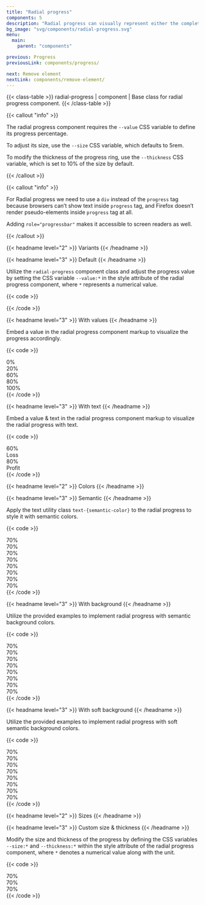 ```yaml
---
title: "Radial progress"
components: 5
description: "Radial progress can visually represent either the completion of a task or the elapsed passage of time."
bg_image: "svg/components/radial-progress.svg"
menu:
  main:
    parent: "components"

previous: Progress
previousLink: components/progress/

next: Remove element
nextLink: components/remove-element/
---
```


<!-- Class Table -->

{{< class-table >}}
radial-progress | component | Base class for radial progress component.
{{< /class-table >}}

{{< callout "info" >}}
<div>
  <p>The radial progress component requires the <code class="text-sm">--value</code> CSS variable to define its progress percentage.</p>
  <p>To adjust its size, use the <code class="text-sm">--size</code> CSS variable, which defaults to 5rem.</p>
  <p>To modify the thickness of the progress ring, use the <code class="text-sm">--thickness</code> CSS variable, which is set to 10% of the size by default.</p>
</div>
{{< /callout >}}


{{< callout "info" >}}
<div>
  <p> For Radial progress we need to use a <code class="text-sm">div</code> instead of the <code class="text-sm">progress</code> tag because browsers can’t show text inside <code class="text-sm">progress</code> tag, and Firefox doesn’t render pseudo-elements inside <code class="text-sm">progress</code> tag at all.</p>
  <p class="mt-1.5">Adding <code class="text-sm">role="progressbar"</code> makes it accessible to screen readers as well.</p>
</div>
{{< /callout >}}


<!-------------------- Variants -------------------->

{{< headname level="2" >}} Variants {{< /headname >}}

<!-- Default -->

{{< headname level="3" >}} Default {{< /headname >}}

Utilize the `radial-progress` component class and adjust the progress value by setting the CSS variable `--value:*` in
the style attribute of the radial progress component, where `*` represents a numerical value.

{{< code >}}

<div class="radial-progress" style="--value:75;" role="progressbar" aria-label="Radial Progress"></div>
{{< /code >}}

<!-- With values -->

{{< headname level="3" >}} With values {{< /headname >}}

Embed a value in the radial progress component markup to visualize the progress accordingly.

{{< code >}}

<div class="radial-progress" style="--value:0;" role="progressbar" aria-label="0% Radial Progressbar">0%</div>
<div class="radial-progress" style="--value:20;" role="progressbar" aria-label="20% Radial Progressbar">20%</div>
<div class="radial-progress" style="--value:60;" role="progressbar" aria-label="60% Radial Progressbar">60%</div>
<div class="radial-progress" style="--value:80;" role="progressbar" aria-label="80% Radial Progressbar">80%</div>
<div class="radial-progress" style="--value:100;" role="progressbar" aria-label="100% Radial Progressbar">100%</div>
{{< /code >}}

<!-- With text  -->

{{< headname level="3" >}} With text {{< /headname >}}

Embed a value & text in the radial progress component markup to visualize the radial progress with text.

{{< code >}}

<div class="radial-progress" style="--value:60;" role="progressbar" aria-label="60% Radial Progressbar">
  <div class="mx-auto">60%</div>
  <span class="text-secondary text-xs">Loss</span>
</div>
<div class="radial-progress" style="--value:80;" role="progressbar" aria-label="80% Radial Progressbar">
  <div class="mx-auto">80%</div>
  <span class="text-secondary text-xs">Profit</span>
</div>
{{< /code >}}

<!-- Colors -->

{{< headname level="2" >}} Colors {{< /headname >}}

<!-- Semantic -->

{{< headname level="3" >}} Semantic {{< /headname >}}

Apply the text utility class `text-{semantic-color}` to the radial progress to style it with semantic colors.

{{< code >}}

<div class="radial-progress text-neutral" style="--value:70;" role="progressbar" aria-label="Neutral Radial Progressbar">70%</div>
<div class="radial-progress text-primary" style="--value:70;" role="progressbar" aria-label="Primary Radial Progressbar">70%</div>
<div class="radial-progress text-secondary" style="--value:70;" role="progressbar" aria-label="Secondary Radial Progressbar">70%</div>
<div class="radial-progress text-accent" style="--value:70;" role="progressbar" aria-label="Accent Radial Progressbar">70%</div>
<div class="radial-progress text-info" style="--value:70;" role="progressbar" aria-label="Info Radial Progressbar">70%</div>
<div class="radial-progress text-success" style="--value:70;" role="progressbar" aria-label="Success Radial Progressbar">70%</div>
<div class="radial-progress text-warning" style="--value:70;" role="progressbar" aria-label="Warning Radial Progressbar">70%</div>
<div class="radial-progress text-error" style="--value:70;" role="progressbar" aria-label="Error Radial Progressbar">70%</div>
{{< /code >}}

<!-- With background -->

{{< headname level="3" >}} With background {{< /headname >}}

Utilize the provided examples to implement radial progress with semantic background colors.

{{< code >}}

<div class="radial-progress bg-neutral text-neutral-content border-neutral border-4" style="--value:70;" role="progressbar" aria-label="Neutral Radial Progressbar">70%</div>
<div class="radial-progress bg-primary text-primary-content border-primary border-4" style="--value:70;" role="progressbar" aria-label="Primary Radial Progressbar">70%</div>
<div class="radial-progress bg-secondary text-secondary-content border-secondary border-4"style="--value:70;"role="progressbar" aria-label="Secondary Radial Progressbar">70%</div>
<div class="radial-progress bg-accent text-accent-content border-accent border-4" style="--value:70;" role="progressbar" aria-label="Accent Radial Progressbar">70%</div>
<div class="radial-progress bg-info text-info-content border-info border-4" style="--value:70;" role="progressbar" aria-label="Info Radial Progressbar">70%</div>
<div class="radial-progress bg-success text-success-content border-success border-4" style="--value:70;" role="progressbar" aria-label="Success Radial Progressbar">70%</div>
<div class="radial-progress bg-warning text-warning-content border-warning border-4" style="--value:70;" role="progressbar" aria-label="Warning Radial Progressbar">70%</div>
<div class="radial-progress bg-error text-error-content border-error border-4" style="--value:70;" role="progressbar" aria-label="Error Radial Progressbar">70%</div>
{{< /code >}}

<!-- With soft background -->

{{< headname level="3" >}} With soft background {{< /headname >}}

Utilize the provided examples to implement radial progress with soft semantic background colors.

{{< code >}}

<div class="radial-progress bg-neutral/10 text-neutral border-4 border-transparent" style="--value:70;" role="progressbar" aria-label="Neutral Radial Progressbar">70%</div>
<div class="radial-progress bg-primary/10 text-primary border-4 border-transparent" style="--value:70;" role="progressbar" aria-label="Primary Radial Progressbar">70%</div>
<div class="radial-progress bg-secondary/10 text-secondary border-4 border-transparent" style="--value:70;" role="progressbar" aria-label="Secondary Radial Progressbar">70%</div>
<div class="radial-progress bg-accent/10 text-accent border-4 border-transparent" style="--value:70;" role="progressbar" aria-label="Accent Radial Progressbar">70%</div>
<div class="radial-progress bg-info/10 text-info border-4 border-transparent" style="--value:70;" role="progressbar" aria-label="Info Radial Progressbar">70%</div>
<div class="radial-progress bg-success/10 text-success border-4 border-transparent" style="--value:70;" role="progressbar" aria-label="Success Radial Progressbar">70%</div>
<div class="radial-progress bg-warning/10 text-warning border-4 border-transparent" style="--value:70;" role="progressbar" aria-label="Warning Radial Progressbar">70%</div>
<div class="radial-progress bg-error/10 text-error border-4 border-transparent" style="--value:70;" role="progressbar" aria-label="Error Radial Progressbar">70%</div>
{{< /code >}}

<!-------------------- Sizes -------------------->

{{< headname level="2" >}} Sizes {{< /headname >}}

<!-- Custom size & thickness -->

{{< headname level="3" >}} Custom size & thickness {{< /headname >}}

Modify the size and thickness of the progress by defining the CSS variables `--size:*` and `--thickness:*` within the style attribute of the radial progress component, where `*` denotes a numerical value along with the unit.

{{< code >}}

<div class="radial-progress" style="--value:70; --size:12rem; --thickness: 2px;" role="progressbar" aria-label="Radial Progressbar">70%</div>
<div class="radial-progress" style="--value:70; --size:12rem; --thickness: 2rem;" role="progressbar" aria-label="Radial Progressbar">70%</div>
<div class="radial-progress bg-primary/10 text-primary border-4 border-transparent" style="--value:70; --size:12rem; --thickness: 1rem;" role="progressbar" aria-label="Radial Progressbar">70%</div>
{{< /code >}}
